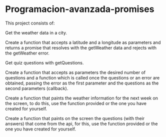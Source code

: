 # Programacion-avanzada-promises

This project consists of:

Get the weather data in a city.

Create a function that accepts a latitude and a longitude as parameters and returns a promise that resolves with the getWeather data and rejects with the getWeather error.

Get quiz questions with getQuestions.

Create a function that accepts as parameters the desired number of questions and a function which is called once the questions or an error are obtained, passing the error as the first parameter and the questions as the second parameters (callback).

Create a function that paints the weather information for the next week on the screen, to do this, use the function provided or the one you have created for yourself.

Create a function that paints on the screen the questions (with their answers) that come from the api, for this, use the function provided or the one you have created for yourself.